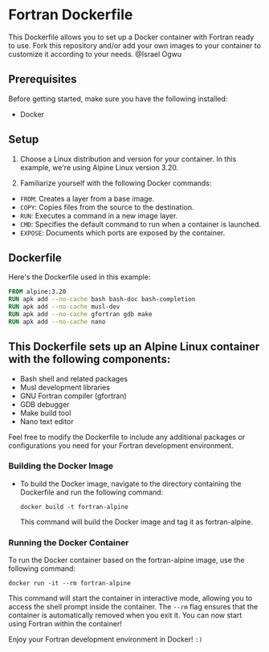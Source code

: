 # Fortran Dockerfile

This Dockerfile allows you to set up a Docker container with Fortran ready to use. Fork this repository and/or add your own images to your container to customize it according to your needs.
@Israel Ogwu

## Prerequisites

Before getting started, make sure you have the following installed:

- Docker

## Setup

1. Choose a Linux distribution and version for your container. In this example, we're using Alpine Linux version 3.20.

2. Familiarize yourself with the following Docker commands:
  - `FROM`: Creates a layer from a base image.
  - `COPY`: Copies files from the source to the destination.
  - `RUN`: Executes a command in a new image layer.
  - `CMD`: Specifies the default command to run when a container is launched.
  - `EXPOSE`: Documents which ports are exposed by the container.

## Dockerfile

Here's the Dockerfile used in this example:

```Dockerfile
FROM alpine:3.20
RUN apk add --no-cache bash bash-doc bash-completion
RUN apk add --no-cache musl-dev 
RUN apk add --no-cache gfortran gdb make
RUN apk add --no-cache nano
```

## This Dockerfile sets up an Alpine Linux container with the following components:

- Bash shell and related packages
- Musl development libraries
- GNU Fortran compiler (gfortran)
- GDB debugger
- Make build tool
- Nano text editor

Feel free to modify the Dockerfile to include any additional packages or configurations you need for your Fortran development environment.

### Building the Docker Image
- To build the Docker image, navigate to the directory containing the Dockerfile and run the following command:
  ```
  docker build -t fortran-alpine
  ```
  This command will build the Docker image and tag it as fortran-alpine.
### Running the Docker Container
To run the Docker container based on the fortran-alpine image, use the following command:
```
docker run -it --rm fortran-alpine
```
This command will start the container in interactive mode, allowing you to access the shell prompt inside the container.
The `--rm` flag ensures that the container is automatically removed when you exit it.
You can now start using Fortran within the container!

Enjoy your Fortran development environment in Docker! `:)`
